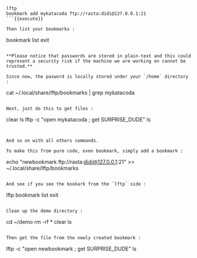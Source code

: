 ```
lftp
bookmark add mykatacoda ftp://rasta:didi@127.0.0.1:21
```{{execute}}

Then list your bookmarks :

```
bookmark list
exit
```{{execute}}

**Please notice that passwords are stored in plain-text and this could represent a security risk if the machine we are working on cannot be trusted.**

Since now, the pasword is locally stored under your `/home` directory :

```
cat  ~/.local/share/lftp/bookmarks | grep mykatacoda
```{{execute}}

Next, just do this to get files :

```
clear
ls
lftp -c "open mykatacoda ; get SURPRISE_DUDE"
ls
```{{execute}}


And so on with all others commands.

To make this from pure code, even bookmark, simply add a bookmark :

```
echo "newbookmark      ftp://rasta:didi@127.0.0.1:21" >> ~/.local/share/lftp/bookmarks
```{{execute}}

And see if you see the bookark from the `lftp` side :

```
lftp
bookmark list
exit
```{{execute}}

Clean up the demo directory :

```
cd ~/demo
rm -rf *
clear
ls
```{{execute}}

Then get the file from the newly created bookmark :

```
lftp -c "open newbookmark ; get SURPRISE_DUDE"
ls
```{{execute}}